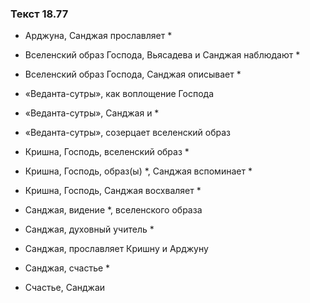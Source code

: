 ### Текст 18.77

- Арджуна, Санджая прославляет *

- Вселенский образ Господа, Вьясадева и Санджая наблюдают *

- Вселенский образ Господа, Санджая описывает *

- «Веданта-сутры», как воплощение Господа

- «Веданта-сутры», Санджая и *

- «Веданта-сутры», созерцает вселенский образ

- Кришна, Господь, вселенский образ *

- Кришна, Господь, образ(ы) *, Санджая вспоминает *

- Кришна, Господь, Санджая восхваляет *

- Санджая, видение *, вселенского образа

- Санджая, духовный учитель *

- Санджая, прославляет Кришну и Арджуну

- Санджая, счастье *

- Счастье, Санджаи
	
